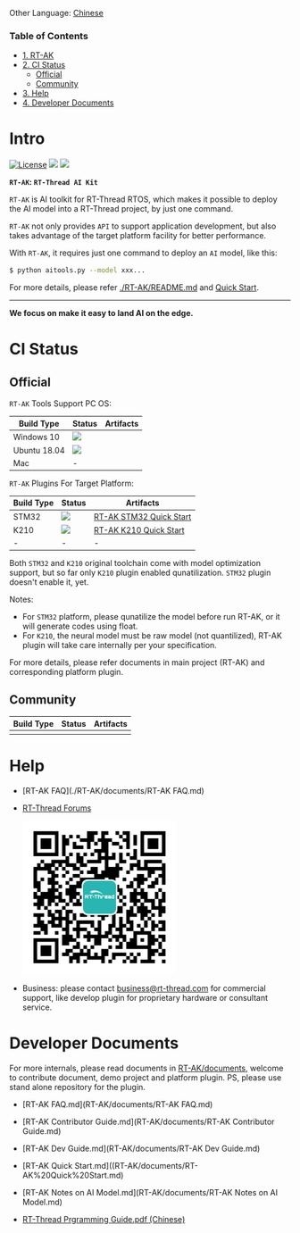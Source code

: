 Other Language: [Chinese](README.md)

### Table of Contents

- [1. RT-AK](#intro)
- [2. CI Status](#ci-status)
  - [Official](#official)
  - [Community](#community)
- [3. Help](#help)
- [4. Developer Documents](#developer-documents)

# Intro

[![License](https://img.shields.io/badge/License-Apache%202.0-blue.svg)](./LICENSE) [![](https://img.shields.io/badge/Plugin-STM32-brightgreen)](https://github.com/RT-Thread/RT-AK-plugin-stm32) [![](https://img.shields.io/badge/Plugin-K210-brightgreen)](https://github.com/RT-Thread/RT-AK-plugin-k210)

**`RT-AK`: `RT-Thread AI Kit`**

`RT-AK` is AI toolkit for RT-Thread RTOS, which makes it possible to deploy the AI model into a RT-Thread project, by just one command.

`RT-AK` not only provides `API` to support application development, but also takes advantage of the target platform facility for better performance.

With `RT-AK`, it requires just one command to deploy an `AI` model, like this:

```bash
$ python aitools.py --model xxx...
```

For more details, please refer [./RT-AK/README.md](./RT-AK/README.md) and [Quick Start](./RT-AK/documents/RT-AK%20Quick%20Start.md).

---

**We focus on make it easy to land AI on the edge.**

# CI Status

## Official

`RT-AK` Tools Support PC OS:

| Build Type   | Status                                                       | Artifacts |
| ------------ | ------------------------------------------------------------ | --------- |
| Windows 10   | ![](https://img.shields.io/badge/RT--AK-passing-blackgreen.svg) |           |
| Ubuntu 18.04 | ![](https://img.shields.io/badge/RT--AK-passing-blackgreen.svg) |           |
| Mac          | -                                                            |           |

`RT-AK` Plugins For Target Platform:

| Build Type | Status                                                       | Artifacts                                                    |
| ---------- | ------------------------------------------------------------ | ------------------------------------------------------------ |
| STM32      | [![](https://img.shields.io/badge/Plugin-STM32-brightgreen)](https://github.com/RT-Thread/RT-AK-plugin-stm32) | [RT-AK STM32 Quick Start](./RT-AK/documents/RT-AK%20STM32%20Quick%20Start.md) |
| K210       | [![](https://img.shields.io/badge/Plugin-K210-brightgreen)](https://github.com/RT-Thread/RT-AK-plugin-k210) | [RT-AK K210 Quick Start](https://github.com/RT-Thread/RT-AK-plugin-k210/blob/main/docs/RT-AK%20K210%20Quick%20Start.md) |
| -          | -                                                            | -                                                            |

Both `STM32` and `K210` original toolchain come with model optimization support, but so far only `K210` plugin enabled qunatilization. `STM32` plugin doesn't enable it, yet.


Notes:

- For `STM32` platform, please qunatilize the model before run RT-AK, or it will generate codes using float.
- For `K210`, the neural model must be raw model (not quantilized), RT-AK plugin will take care internally per your specification.

For more details, please refer documents in main project (RT-AK) and corresponding platform plugin.

## Community

| Build Type | Status | Artifacts |
| ---------- | ------ | --------- |
|            |        |           |

# Help

- [RT-AK FAQ](./RT-AK/documents/RT-AK FAQ.md)

- [RT-Thread Forums](https://club.rt-thread.io/)

  <img src="./RT-AK/documents/imgs/20210114105417.png" style="zoom:50%;" />
  
- Business: please contact business@rt-thread.com for commercial support, like develop plugin for proprietary hardware or consultant service.

# Developer Documents

For more internals, please read documents in [RT-AK/documents](RT-AK/documents), welcome to contribute document, demo project and platform plugin. PS, please use stand alone repository for the plugin.

- [RT-AK FAQ.md](RT-AK/documents/RT-AK FAQ.md)
- [RT-AK Contributor Guide.md](RT-AK/documents/RT-AK Contributor Guide.md)
- [RT-AK Dev Guide.md](RT-AK/documents/RT-AK Dev Guide.md)
- [RT-AK Quick Start.md]((RT-AK/documents/RT-AK%20Quick%20Start.md)
- [RT-AK Notes on AI Model.md](RT-AK/documents/RT-AK Notes on AI Model.md)

- [RT-Thread Prgramming Guide.pdf (Chinese)](RT-AK/documents/RT-Thread编程指南.pdf)